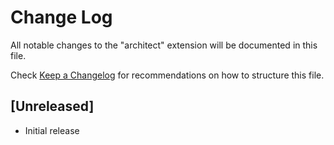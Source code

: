 # Change Log
All notable changes to the "architect" extension will be documented in this file.

Check [Keep a Changelog](http://keepachangelog.com/) for recommendations on how to structure this file.

## [Unreleased]
- Initial release